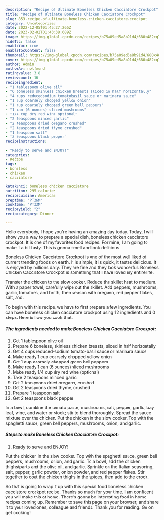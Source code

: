 ```yaml
---
description: "Recipe of Ultimate Boneless Chicken Cacciatore Crockpot"
title: "Recipe of Ultimate Boneless Chicken Cacciatore Crockpot"
slug: 853-recipe-of-ultimate-boneless-chicken-cacciatore-crockpot
category: Uncategorized
date: 2022-12-05T01:45:27.265Z
date: 2023-02-02T01:43:38.689Z
image: https://img-global.cpcdn.com/recipes/b75a09ed5a8b91d4/680x482cq70/boneless-chicken-cacciatore-crockpot-recipe-main-photo.jpg
hideToc: false
enableToc: true
enableTocContent: false
thumbnail: https://img-global.cpcdn.com/recipes/b75a09ed5a8b91d4/680x482cq70/boneless-chicken-cacciatore-crockpot-recipe-main-photo.jpg
cover: https://img-global.cpcdn.com/recipes/b75a09ed5a8b91d4/680x482cq70/boneless-chicken-cacciatore-crockpot-recipe-main-photo.jpg
author: Admin
authorAv: notfound
ratingvalue: 3.8
reviewcount: 16
recipeingredient:
- "1 tablespoon olive oil"
- "6 boneless skinless chicken breasts sliced in half horizontally"
- "4 cups reducedsodium tomatobasil sauce or marinara sauce"
- "1 cup coarsely chopped yellow onion"
- "1 cup coarsely chopped green bell peppers"
- "1 can (6 ounces) sliced mushrooms"
- "1/4 cup dry red wine optional"
- "2 teaspoons minced garlic"
- "2 teaspoons dried oregano crushed"
- "2 teaspoons dried thyme crushed"
- "1 teaspoon salt"
- "2 teaspoons black pepper"
recipeinstructions:

- "Ready to serve and ENJOY!"
categories:
- Recipe
tags:
- boneless
- chicken
- cacciatore

katakunci: boneless chicken cacciatore 
nutrition: 295 calories
recipecuisine: American
preptime: "PT36M"
cooktime: "PT33M"
recipeyield: "2"
recipecategory: Dinner

---
```



Hello everybody, I hope you're having an amazing day today. Today, I will show you a way to prepare a special dish, boneless chicken cacciatore crockpot. It is one of my favorites food recipes. For mine, I am going to make it a bit tasty. This is gonna smell and look delicious.

Boneless Chicken Cacciatore Crockpot is one of the most well liked of current trending foods on earth. It is simple, it is quick, it tastes delicious. It is enjoyed by millions daily. They are fine and they look wonderful. Boneless Chicken Cacciatore Crockpot is something that I have loved my entire life.

Transfer the chicken to the slow cooker. Reduce the skillet heat to medium. With a paper towel, carefully wipe out the skillet. Add peppers, mushrooms, garlic, tomatoes, and broth, then season with oregano, red pepper flakes, salt, and.


To begin with this recipe, we have to first prepare a few ingredients. You can have boneless chicken cacciatore crockpot using 12 ingredients and 0 steps. Here is how you cook that.

<!--inarticleads1-->

##### The ingredients needed to make Boneless Chicken Cacciatore Crockpot:

1. Get 1 tablespoon olive oil
1. Prepare 6 boneless, skinless chicken breasts, sliced in half horizontally
1. Get 4 cups reduced-sodium tomato-basil sauce or marinara sauce
1. Make ready 1 cup coarsely chopped yellow onion
1. Get 1 cup coarsely chopped green bell peppers
1. Make ready 1 can (6 ounces) sliced mushrooms
1. Make ready 1/4 cup dry red wine (optional)
1. Take 2 teaspoons minced garlic
1. Get 2 teaspoons dried oregano, crushed
1. Get 2 teaspoons dried thyme, crushed
1. Prepare 1 teaspoon salt
1. Get 2 teaspoons black pepper


In a bowl, combine the tomato paste, mushrooms, salt, pepper, garlic, bay leaf, wine, and water or stock; stir to blend thoroughly. Spread the sauce mixture over the chicken. Put the chicken in the slow cooker. Top with the spaghetti sauce, green bell peppers, mushrooms, onion, and garlic. 

<!--inarticleads2-->

##### Steps to make Boneless Chicken Cacciatore Crockpot:


1. Ready to serve and ENJOY!

Put the chicken in the slow cooker. Top with the spaghetti sauce, green bell peppers, mushrooms, onion, and garlic. To a bowl, add the chicken thighs/parts and the olive oil, and garlic. Sprinkle on the Italian seasoning, salt, pepper, garlic powder, onion powder, and red pepper flakes. Stir together to coat the chicken thighs in the spices, then add to the crock. 

So that is going to wrap it up with this special food boneless chicken cacciatore crockpot recipe. Thanks so much for your time. I am confident you will make this at home. There's gonna be interesting food in home recipes coming up. Remember to save this page on your browser, and share it to your loved ones, colleague and friends. Thank you for reading. Go on get cooking!
